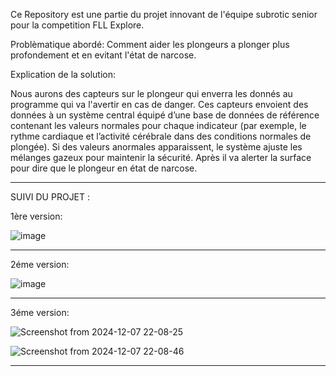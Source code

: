 Ce Repository est une partie du projet innovant de l'équipe subrotic senior pour la competition FLL Explore.

Problèmatique abordé: Comment aider les plongeurs a plonger plus profondement et en evitant l'état de narcose.

Explication de la solution:

Nous aurons des capteurs sur le plongeur qui enverra les donnés au programme qui va l'avertir en cas de danger. Ces capteurs envoient des données à un système central équipé d’une base de données de référence contenant les valeurs normales pour chaque indicateur (par exemple, le rythme cardiaque et l’activité cérébrale dans des conditions normales de plongée). Si des valeurs anormales apparaissent, le système ajuste les mélanges gazeux pour maintenir la sécurité. Après il va alerter la surface pour dire que le plongeur en état de narcose.

-------------------------------------------------------------------------------------------

SUIVI DU PROJET :

1ère version:

![image](https://github.com/user-attachments/assets/c8f31837-2317-42a9-b0c3-beb514446aa7)

-------------------------------------------------------------------------------------------

2éme version: 

![image](https://github.com/user-attachments/assets/16717d36-5a56-49f1-8faf-67df0486d74e)

-------------------------------------------------------------------------------------------

3éme version:

![Screenshot from 2024-12-07 22-08-25](https://github.com/user-attachments/assets/dbe83b69-a438-4f5e-a389-e103171fc318)

![Screenshot from 2024-12-07 22-08-46](https://github.com/user-attachments/assets/83b47cd1-d7cd-4dfe-b5f8-0728245bc100)

-------------------------------------------------------------------------------------------
